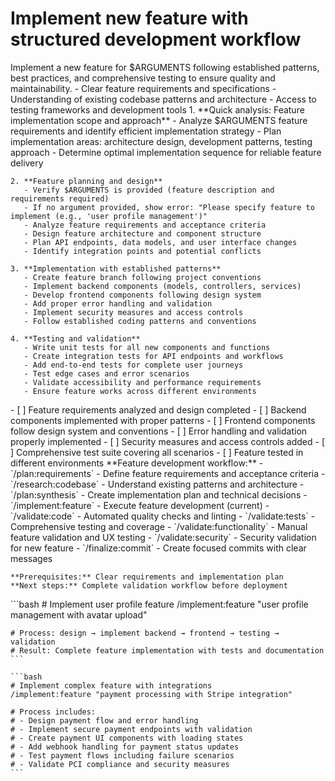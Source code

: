 # Implement new feature with structured development workflow

<instructions>
  <context>
    Implement a new feature for $ARGUMENTS following established patterns, best practices, and comprehensive testing to ensure quality and maintainability.
  </context>

  <requirements>
    - Clear feature requirements and specifications
    - Understanding of existing codebase patterns and architecture
    - Access to testing frameworks and development tools
  </requirements>

  <execution>
    1. **Quick analysis: Feature implementation scope and approach**
       - Analyze $ARGUMENTS feature requirements and identify efficient implementation strategy
       - Plan implementation areas: architecture design, development patterns, testing approach
       - Determine optimal implementation sequence for reliable feature delivery

    2. **Feature planning and design**
       - Verify $ARGUMENTS is provided (feature description and requirements required)
       - If no argument provided, show error: "Please specify feature to implement (e.g., 'user profile management')"
       - Analyze feature requirements and acceptance criteria
       - Design feature architecture and component structure
       - Plan API endpoints, data models, and user interface changes
       - Identify integration points and potential conflicts

    3. **Implementation with established patterns**
       - Create feature branch following project conventions
       - Implement backend components (models, controllers, services)
       - Develop frontend components following design system
       - Add proper error handling and validation
       - Implement security measures and access controls
       - Follow established coding patterns and conventions

    4. **Testing and validation**
       - Write unit tests for all new components and functions
       - Create integration tests for API endpoints and workflows
       - Add end-to-end tests for complete user journeys
       - Test edge cases and error scenarios
       - Validate accessibility and performance requirements
       - Ensure feature works across different environments
  </execution>

  <validation>
    - [ ] Feature requirements analyzed and design completed
    - [ ] Backend components implemented with proper patterns
    - [ ] Frontend components follow design system and conventions
    - [ ] Error handling and validation properly implemented
    - [ ] Security measures and access controls added
    - [ ] Comprehensive test suite covering all scenarios
    - [ ] Feature tested in different environments
  </validation>

  <workflow>
    **Feature development workflow:**
    - `/plan:requirements` - Define feature requirements and acceptance criteria
    - `/research:codebase` - Understand existing patterns and architecture
    - `/plan:synthesis` - Create implementation plan and technical decisions
    - `/implement:feature` - Execute feature development (current)
    - `/validate:code` - Automated quality checks and linting
    - `/validate:tests` - Comprehensive testing and coverage
    - `/validate:functionality` - Manual feature validation and UX testing
    - `/validate:security` - Security validation for new feature
    - `/finalize:commit` - Create focused commits with clear messages

    **Prerequisites:** Clear requirements and implementation plan
    **Next steps:** Complete validation workflow before deployment
  </workflow>

  <examples>
    ```bash
    # Implement user profile feature
    /implement:feature "user profile management with avatar upload"

    # Process: design → implement backend → frontend → testing → validation
    # Result: Complete feature implementation with tests and documentation
    ```

    ```bash
    # Implement complex feature with integrations
    /implement:feature "payment processing with Stripe integration"

    # Process includes:
    # - Design payment flow and error handling
    # - Implement secure payment endpoints with validation
    # - Create payment UI components with loading states
    # - Add webhook handling for payment status updates
    # - Test payment flows including failure scenarios
    # - Validate PCI compliance and security measures
    ```
  </examples>
</instructions>